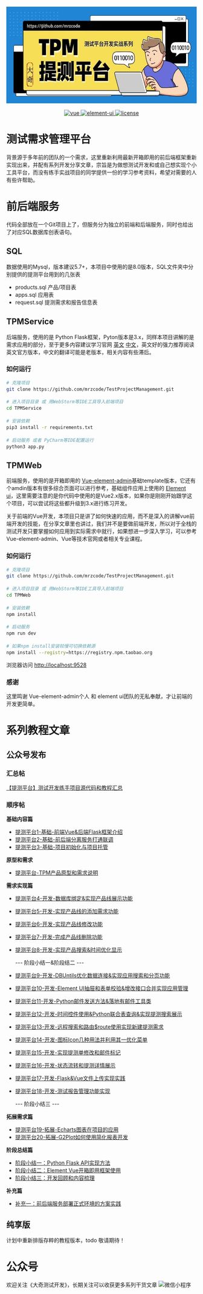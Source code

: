 
<img src="/TPMWeb/public/image/banner.jpeg" width="601" height="256" alt="微信小程序"/><br/>

<p align="center">
  <a href="https://github.com/vuejs/vue">
    <img src="https://img.shields.io/badge/vue-2.6.10-brightgreen.svg" alt="vue">
  </a>
  <a href="https://github.com/ElemeFE/element">
    <img src="https://img.shields.io/badge/element--ui-2.15.6-brightgreen.svg" alt="element-ui">
  </a>
  <a href="https://github.com/PanJiaChen/vue-element-admin/blob/master/LICENSE">
    <img src="https://img.shields.io/github/license/mashape/apistatus.svg" alt="license">
  </a>
</p>

# 测试需求管理平台
背景源于多年前的团队的一个需求，这里重新利用最新开箱即用的前后端框架重新实现出来，并配有系列开发分享文章，宗旨是为做想测试开发和或自己想实现个小工具平台，而没有练手实战项目的同学提供一份的学习参考资料，希望对需要的人有些许帮助。

# 前后端服务
代码全部放在一个Git项目上了，但服务分为独立的前端和后端服务，同时也给出了对应SQL数据库创表语句。

## SQL
数据使用的Mysql，版本建议5.7+，本项目中使用的是8.0版本，SQL文件夹中分别提供的提测平台用到的几张表
- products.sql  产品/项目表
- apps.sql      应用表
- request.sql   提测需求和报告信息表

## TPMService
后端服务，使用的是 Python Flask框架，Pyton版本是3.x，同样本项目讲解的是需求应用的部分，至于更多内容建议学习官网 [英文](https://flask.palletsprojects.com/en/2.0.x/) [中文](https://dormousehole.readthedocs.io/en/latest/)，英文好的强力推荐阅读英文官方版本，中文的翻译可能是老版本，相关内容有些滞后。

### 如何运行

```bash
# 克隆项目
git clone https://github.com/mrzcode/TestProjectManagement.git

# 进入项目目录 或 用WebStorm等IDE工具导入前端项目
cd TPMService

# 安装依赖
pip3 install -r requirements.txt

# 启动服务 或者 PyCharm等IDE配置运行
python3 app.py

```

## TPMWeb
前端服务，使用的是开箱即用的 [Vue-element-admin](https://github.com/PanJiaChen/vue-admin-template)基础template版本，它还有个amdin版本有很多综合页面可以进行参考，基础组件应用上使用的 [Element ui](https://element.eleme.io/#/zh-CN)，这里需要注意的是你代码中使用的是Vue2.x版本，如果你是刚刚开始跟学这个项目，可以尝试将这些都升级到3.x进行练习开发。

关于前端的Vue开发，本项目只是讲了如何快速的应用，而不是深入的讲解vue前端开发的技能，在分享文章里也讲过，我们并不是要做前端开发，所以对于全栈的测试开发只要掌握如何应用到实际需求中就行，如果想进一步深入学习，可以参考Vue-element-admin、Vue等技术官网或者相关专业课程。

### 如何运行

```bash
# 克隆项目
git clone https://github.com/mrzcode/TestProjectManagement.git

# 进入项目目录 或 用WebStorm等IDE工具导入前端项目
cd TPMWeb

# 安装依赖
npm install

# 启动服务
npm run dev

# 如果npm install安装较慢可切换依赖源
npm install --registry=https://registry.npm.taobao.org

```
浏览器访问 [http://localhost:9528](http://localhost:9528)

### 感谢
这里鸣谢 Vue-element-admin个人 和 element ui团队的无私奉献，才让前端的开发更简单。


# 系列教程文章
## 公众号发布
### 汇总帖
[【提测平台】测试开发练手项目源代码和教程汇总](https://mp.weixin.qq.com/s/5Bn3SiO43L3wRZiuieiz5w)

### 顺序帖 
**基础内容篇**
- [提测平台1-基础-前端Vue&后端Flask框架介绍](https://mp.weixin.qq.com/s/rLX5WxwCc-g2LNwy3IT1SA)
- [提测平台2-基础-前后端分离服务打通联调](https://mp.weixin.qq.com/s/KaL3sw5vv9XbDQjlBphKvA)
- [提测平台3-基础-项目初始化与项目托管](https://mp.weixin.qq.com/s/rjLfwlLhef_H2MlYPmbPEw)

**原型和需求** 
- [提测平台-TPM产品原型和需求说明](https://mp.weixin.qq.com/s/AS5nTaQfJQutASfRd15PBw)

**需求实现篇**
- [提测平台4-开发-数据库绑定&实现产品线展示功能](https://mp.weixin.qq.com/s/qZtVa0ajiLiY9np2ySYPKA)
- [提测平台5-开发-实现产品线的添加需求功能](https://mp.weixin.qq.com/s/BNhcm06tuukIFQmzTPNIaQ)
- [提测平台6-开发-实现产品线修改功能](https://mp.weixin.qq.com/s/PSGooQRf2Vd2RumzhSAX-g)
- [提测平台7-开发-完成产品线删除功能](https://mp.weixin.qq.com/s/xhgTRv3zAUqER7TgqyJSRg)
- [提测平台8-开发-实现产品搜索&时间优化显示](https://mp.weixin.qq.com/s/oh4gsqX9k3Sxq3xZ_4EYXQ)

   --- 阶段小结一&阶段结二 ---

- [提测平台9-开发-DBUntils优化数据连接&实现应用搜索和分页功能](https://mp.weixin.qq.com/s/sfOA6BoVqsNcGczK7bGjPQ)
- [提测平台10-开发-Element UI抽屉和表单校验&增改接口合并实现应用管理](https://mp.weixin.qq.com/s/G00qvXA4eGMTrb-u9cO-uA)
- [提测平台11-开发-Python邮件发送方法&落地有邮件工具类](https://mp.weixin.qq.com/s/IKjnEEgVodwuhZ4amsqPmA)
- [提测平台12-开发-时间控件使用&Python联合表查询&实现提测搜索展示](https://mp.weixin.qq.com/s/N7-J3pWEfvkp0XfCrASSwQ)
- [提测平台13-开发-远程搜索和路由$route使用实现新建提测需求](https://mp.weixin.qq.com/s/9CLeKXPSGo2iHNS_UmDqrA)
- [提测平台14-开发-图标Icon几种用法并利用其一优化菜单](https://mp.weixin.qq.com/s/HzeRSzm8WSKTKw9d9-AkIw)
- [提测平台15-开发-实现提测单修改和邮件标记](https://mp.weixin.qq.com/s/gXLiJBHc7qdcyug8xw6CLQ)
- [提测平台16-开发-状态流转和提测详情展示](https://mp.weixin.qq.com/s/DKZvBRBr4B_EODuN4lP3jQ)
- [提测平台17-开发-Flask&Vue文件上传实现实践](https://mp.weixin.qq.com/s/GJiD-79hJsC_z64PwrC9RA)
- [提测平台18-开发-测试报告管理功能实现](https://mp.weixin.qq.com/s/Uvt7UxBiVpzG7lRukyY44A)

   --- 阶段小结三 ---

**拓展需求篇**
- [提测平台19-拓展-Echarts图表在项目的应用](https://mp.weixin.qq.com/s/vXZOs6LCn-vUwpBP6XslXA)
- [提测平台20-拓展-G2Plot如何使用简化报表开发](https://mp.weixin.qq.com/s/QS29iN0JQtrIVWJ_NZ91Ig)


**阶段总结篇**
- [阶段小结一：Python Flask API实现方法](https://mp.weixin.qq.com/s/CKIxTBbDRcjVAqlXzOVcHw)
- [阶段小结二：Element Vue开箱即用框架使用](https://mp.weixin.qq.com/s/c1GXsFP2D_ji3dvBZ_PAlA)
- [阶段小结三：开发回顾和内容梳理](https://mp.weixin.qq.com/s/iT7440izmXH3bypz5Omm-g)

**补充篇**
- [补充一：前后端服务部署正式环境的方案实践](https://mp.weixin.qq.com/s/RpHtav-hV4ra8_mck1WYIA)


## 纯享版
计划中重新排版存粹的教程版本，todo 敬请期待！

# 公众号
欢迎关注《大奇测试开发》，长期关注可以收获更多系列干货文章
<img src="/TPMWeb/public/image/wechat.png" width="548" height="200" alt="微信小程序"/><br/>


